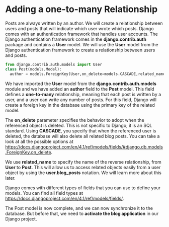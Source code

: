# Adding a one-to-many Relationship

Posts are always written by an author. We will create a relationship between users and posts that will indicate which user wrote which posts. Django comes with an authentication framework that handles user accounts. The Django authentication framework comes in the **django.contrib.auth** package and contains a **User** model. We will use the **User** model from the Django authentication framework to create a relationship between users and posts.

```python
from django.contrib.auth.models import User
class Post(models.Model):
  author = models.ForeignKey(User,on_delete=models.CASCADE,related_name='blog_posts')
```

We have imported the **User** model from the **django.contrib.auth.models** module and we have added an **author** field to the **Post** model. This field defines a **one-to-many** relationship, meaning that each post is written by a user, and a user can write any number of posts. For this field, Django will create a foreign key in the database using the primary key of the related model. 

The **on_delete** parameter specifies the behavior to adopt when the referenced object is deleted. This is not specific to Django; it is an SQL standard. Using **CASCADE**, you specify that when the referenced user is deleted, the database will also delete all related blog posts. You can take a look at all the possible options at https://docs.djangoproject.com/en/4.1/ref/models/fields/#django.db.models.ForeignKey.on_delete. 

We use **related_name** to specify the name of the reverse relationship, from **User** to **Post**. This will allow us to access related objects easily from a user object by using the **user.blog_posts** notation. We will learn more about this later.

Django comes with different types of fields that you can use to define your models. You can find all field types at https://docs.djangoproject.com/en/4.1/ref/models/fields/. 

The Post model is now complete, and we can now synchronize it to the database. But before that, we need to **activate the blog application** in our Django project.